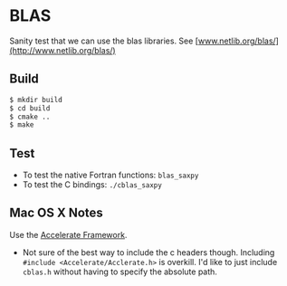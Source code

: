# BLAS
Sanity test that we can use the blas libraries. See [www.netlib.org/blas/](http://www.netlib.org/blas/)

## Build

```bash
$ mkdir build
$ cd build
$ cmake ..
$ make
```

## Test

* To test the native Fortran functions: `blas_saxpy`
* To test the C bindings: `./cblas_saxpy`

## Mac OS X Notes

Use the [Accelerate Framework](https://developer.apple.com/library/mac/documentation/Accelerate/Reference/BLAS_Ref/). 

* Not sure of the best way to include the c headers though.  Including `#include <Accelerate/Acclerate.h>` is overkill.  I'd like to just include `cblas.h` without having to specify the absolute path.
